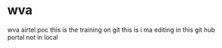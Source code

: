 # wva
wva airtel poc
this is the training on git
this is i ma editing in this git hub portal not in local
